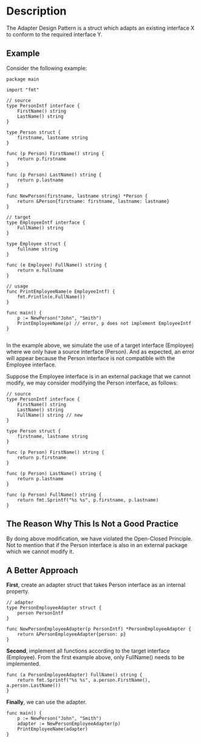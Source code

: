 # Description

The Adapter Design Pattern is a struct which adapts an existing interface X to conform to the required interface Y.

## Example

Consider the following example:

```
package main

import "fmt"

// source
type PersonIntf interface {
	FirstName() string
	LastName() string
}

type Person struct {
	firstname, lastname string
}

func (p Person) FirstName() string {
	return p.firstname
}

func (p Person) LastName() string {
	return p.lastname
}

func NewPerson(firstname, lastname string) *Person {
	return &Person{firstname: firstname, lastname: lastname}
}

// target
type EmployeeIntf interface {
	FullName() string
}

type Employee struct {
	fullname string
}

func (e Employee) FullName() string {
	return e.fullname
}

// usage
func PrintEmployeeName(e EmployeeIntf) {
	fmt.Println(e.FullName())
}

func main() {
	p := NewPerson("John", "Smith")
	PrintEmployeeName(p) // error, p does not implement EmployeeIntf
}


```

In the example above, we simulate the use of a target interface (Employee) where we only have a source interface (Person). And as expected, an error will appear because the Person interface is not compatible with the Employee interface.

Suppose the Employee interface is in an external package that we cannot modify, we may consider modifying the Person interface, as follows:

```
// source
type PersonIntf interface {
	FirstName() string
	LastName() string
	FullName() string // new
}

type Person struct {
	firstname, lastname string
}

func (p Person) FirstName() string {
	return p.firstname
}

func (p Person) LastName() string {
	return p.lastname
}

func (p Person) FullName() string {
	return fmt.Sprintf("%s %s", p.firstname, p.lastname)
}
```

## The Reason Why This Is Not a Good Practice

By doing above modification, we have violated the Open-Closed Principle. Not to mention that if the Person interface is also in an external package which we cannot modify it.

## A Better Approach

**First**, create an adapter struct that takes Person interface as an internal property.

```
// adapter
type PersonEmployeeAdapter struct {
	person PersonIntf
}

func NewPersonEmployeeAdapter(p PersonIntf) *PersonEmployeeAdapter {
	return &PersonEmployeeAdapter{person: p}
}
```

**Second**, implement all functions according to the target interface (Employee). From the first example above, only FullName() needs to be implemented.

```
func (a PersonEmployeeAdapter) FullName() string {
	return fmt.Sprintf("%s %s", a.person.FirstName(), a.person.LastName())
}
```

**Finally**, we can use the adapter.

```
func main() {
	p := NewPerson("John", "Smith")
	adapter := NewPersonEmployeeAdapter(p)
	PrintEmployeeName(adapter)
}

```

